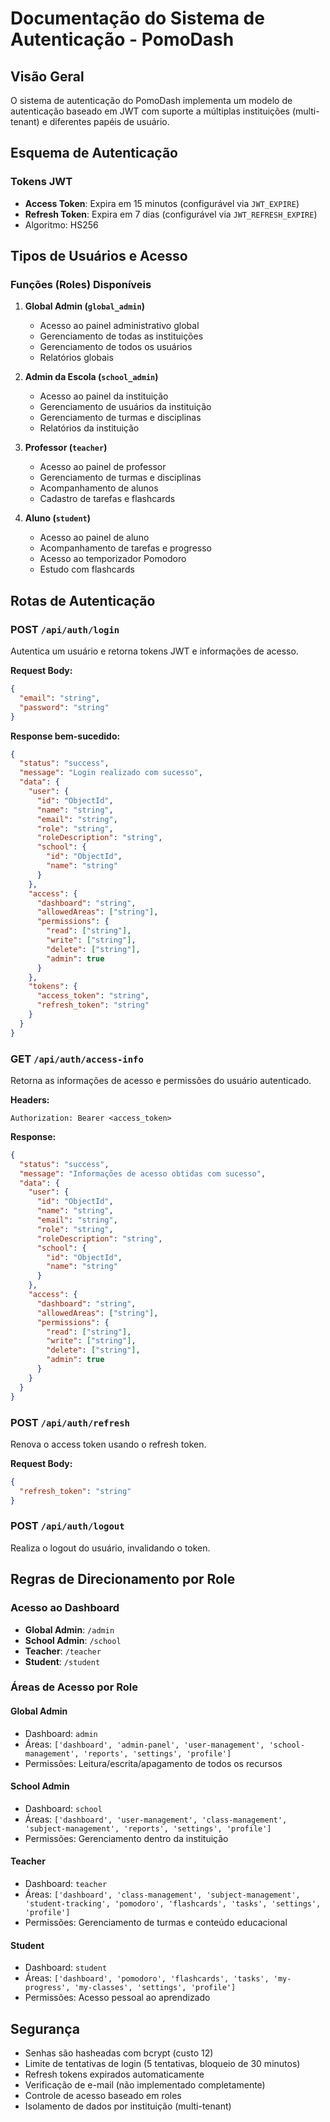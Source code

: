 # Documentação do Sistema de Autenticação - PomoDash

## Visão Geral
O sistema de autenticação do PomoDash implementa um modelo de autenticação baseado em JWT com suporte a múltiplas instituições (multi-tenant) e diferentes papéis de usuário.

## Esquema de Autenticação

### Tokens JWT
- **Access Token**: Expira em 15 minutos (configurável via `JWT_EXPIRE`)
- **Refresh Token**: Expira em 7 dias (configurável via `JWT_REFRESH_EXPIRE`)
- Algoritmo: HS256

## Tipos de Usuários e Acesso

### Funções (Roles) Disponíveis

1. **Global Admin (`global_admin`)**
   - Acesso ao painel administrativo global
   - Gerenciamento de todas as instituições
   - Gerenciamento de todos os usuários
   - Relatórios globais

2. **Admin da Escola (`school_admin`)**
   - Acesso ao painel da instituição
   - Gerenciamento de usuários da instituição
   - Gerenciamento de turmas e disciplinas
   - Relatórios da instituição

3. **Professor (`teacher`)**
   - Acesso ao painel de professor
   - Gerenciamento de turmas e disciplinas
   - Acompanhamento de alunos
   - Cadastro de tarefas e flashcards

4. **Aluno (`student`)**
   - Acesso ao painel de aluno
   - Acompanhamento de tarefas e progresso
   - Acesso ao temporizador Pomodoro
   - Estudo com flashcards

## Rotas de Autenticação

### POST `/api/auth/login`
Autentica um usuário e retorna tokens JWT e informações de acesso.

**Request Body:**
```json
{
  "email": "string",
  "password": "string"
}
```

**Response bem-sucedido:**
```json
{
  "status": "success",
  "message": "Login realizado com sucesso",
  "data": {
    "user": {
      "id": "ObjectId",
      "name": "string",
      "email": "string",
      "role": "string",
      "roleDescription": "string",
      "school": {
        "id": "ObjectId",
        "name": "string"
      }
    },
    "access": {
      "dashboard": "string",
      "allowedAreas": ["string"],
      "permissions": {
        "read": ["string"],
        "write": ["string"],
        "delete": ["string"],
        "admin": true
      }
    },
    "tokens": {
      "access_token": "string",
      "refresh_token": "string"
    }
  }
}
```

### GET `/api/auth/access-info`
Retorna as informações de acesso e permissões do usuário autenticado.

**Headers:**
```
Authorization: Bearer <access_token>
```

**Response:**
```json
{
  "status": "success",
  "message": "Informações de acesso obtidas com sucesso",
  "data": {
    "user": {
      "id": "ObjectId",
      "name": "string",
      "email": "string",
      "role": "string",
      "roleDescription": "string",
      "school": {
        "id": "ObjectId",
        "name": "string"
      }
    },
    "access": {
      "dashboard": "string",
      "allowedAreas": ["string"],
      "permissions": {
        "read": ["string"],
        "write": ["string"],
        "delete": ["string"],
        "admin": true
      }
    }
  }
}
```

### POST `/api/auth/refresh`
Renova o access token usando o refresh token.

**Request Body:**
```json
{
  "refresh_token": "string"
}
```

### POST `/api/auth/logout`
Realiza o logout do usuário, invalidando o token.

## Regras de Direcionamento por Role

### Acesso ao Dashboard
- **Global Admin**: `/admin`
- **School Admin**: `/school`
- **Teacher**: `/teacher`
- **Student**: `/student`

### Áreas de Acesso por Role

#### Global Admin
- Dashboard: `admin`
- Áreas: `['dashboard', 'admin-panel', 'user-management', 'school-management', 'reports', 'settings', 'profile']`
- Permissões: Leitura/escrita/apagamento de todos os recursos

#### School Admin
- Dashboard: `school`
- Áreas: `['dashboard', 'user-management', 'class-management', 'subject-management', 'reports', 'settings', 'profile']`
- Permissões: Gerenciamento dentro da instituição

#### Teacher
- Dashboard: `teacher`
- Áreas: `['dashboard', 'class-management', 'subject-management', 'student-tracking', 'pomodoro', 'flashcards', 'tasks', 'settings', 'profile']`
- Permissões: Gerenciamento de turmas e conteúdo educacional

#### Student
- Dashboard: `student`
- Áreas: `['dashboard', 'pomodoro', 'flashcards', 'tasks', 'my-progress', 'my-classes', 'settings', 'profile']`
- Permissões: Acesso pessoal ao aprendizado

## Segurança

- Senhas são hasheadas com bcrypt (custo 12)
- Limite de tentativas de login (5 tentativas, bloqueio de 30 minutos)
- Refresh tokens expirados automaticamente
- Verificação de e-mail (não implementado completamente)
- Controle de acesso baseado em roles
- Isolamento de dados por instituição (multi-tenant)